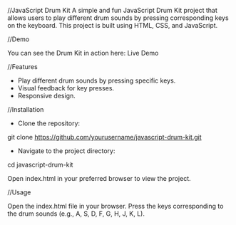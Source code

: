 //JavaScript Drum Kit
A simple and fun JavaScript Drum Kit project that allows users to play different drum sounds by pressing corresponding keys on the keyboard. This project is built using HTML, CSS, and JavaScript.


//Demo

You can see the Drum Kit in action here: Live Demo

//Features

* Play different drum sounds by pressing specific keys.
* Visual feedback for key presses.
* Responsive design.

//Installation
* Clone the repository:

 git clone https://github.com/yourusername/javascript-drum-kit.git

* Navigate to the project directory:

 cd javascript-drum-kit
 
Open index.html in your preferred browser to view the project.

//Usage

Open the index.html file in your browser.
Press the keys corresponding to the drum sounds (e.g., A, S, D, F, G, H, J, K, L).
